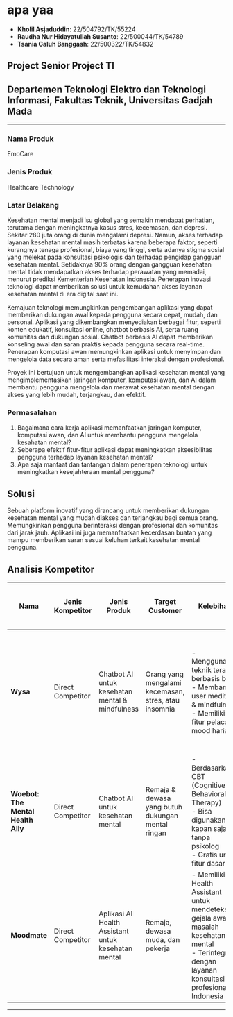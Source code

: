 # **apa yaa**
- **Kholil Asjaduddin**: 22/504792/TK/55224
- **Raudha Nur Hidayatullah Susanto**: 22/500044/TK/54789
- **Tsania Galuh Banggash**: 22/500322/TK/54832

## Project Senior Project TI
## Departemen Teknologi Elektro dan Teknologi Informasi, Fakultas Teknik, Universitas Gadjah Mada

---

### **Nama Produk**
EmoCare

### **Jenis Produk**
Healthcare Technology

### **Latar Belakang**
Kesehatan mental menjadi isu global yang semakin mendapat perhatian, terutama dengan meningkatnya kasus stres, kecemasan, dan depresi. Sekitar 280 juta orang di dunia mengalami depresi. Namun, akses terhadap layanan kesehatan mental masih terbatas karena beberapa faktor, seperti kurangnya tenaga profesional, biaya yang tinggi, serta adanya stigma sosial yang melekat pada konsultasi psikologis dan terhadap pengidap gangguan kesehatan mental. Setidaknya 90% orang dengan gangguan kesehatan mental tidak mendapatkan akses terhadap perawatan yang memadai, menurut prediksi Kementerian Kesehatan Indonesia. Penerapan inovasi teknologi dapat memberikan solusi untuk kemudahan akses layanan kesehatan mental di era digital saat ini. 

Kemajuan teknologi memungkinkan pengembangan aplikasi yang dapat memberikan dukungan awal kepada pengguna secara cepat, mudah, dan personal. Aplikasi yang dikembangkan menyediakan berbagai fitur, seperti konten edukatif, konsultasi online, chatbot berbasis AI, serta ruang komunitas dan dukungan sosial. Chatbot berbasis AI dapat memberikan konseling awal dan saran praktis kepada pengguna secara real-time. Penerapan komputasi awan memungkinkan aplikasi untuk menyimpan dan mengelola data secara aman serta mefasilitasi interaksi dengan profesional. 

Proyek ini bertujuan untuk mengembangkan aplikasi kesehatan mental yang mengimplementasikan jaringan komputer, komputasi awan, dan AI dalam membantu pengguna mengelola dan merawat kesehatan mental dengan akses yang lebih mudah, terjangkau, dan efektif.

### **Permasalahan**
1. Bagaimana cara kerja aplikasi memanfaatkan jaringan komputer, komputasi awan, dan AI untuk membantu pengguna mengelola kesahatan mental? 
2. Seberapa efektif fitur-fitur aplikasi dapat meningkatkan aksesibilitas pengguna terhadap layanan kesehatan mental? 
3. Apa saja manfaat dan tantangan dalam penerapan teknologi untuk meningkatkan kesejahteraan mental pengguna?

## **Solusi**
Sebuah platform inovatif yang dirancang untuk memberikan dukungan kesehatan mental yang mudah diakses dan terjangkau bagi semua orang. Memungkinkan pengguna berinteraksi dengan profesional dan komunitas dari jarak jauh.  Aplikasi ini juga memanfaatkan kecerdasan buatan yang mampu memberikan saran sesuai keluhan terkait kesehatan mental pengguna.

## **Analisis Kompetitor**
| Nama                          | Jenis Kompetitor  | Jenis Produk                                  | Target Customer                          | Kelebihan                                                                                 | Kekurangan                                                                       | Key Competitive Advantage & Unique Value                                  |
|-------------------------------|-------------------|-----------------------------------------------|------------------------------------------|-------------------------------------------------------------------------------------------|----------------------------------------------------------------------------------|-----------------------------------------------------------------------------|
| **Wysa**                      | Direct Competitor | Chatbot AI untuk kesehatan mental & mindfulness | Orang yang mengalami kecemasan, stres, atau insomnia | - Menggunakan teknik terapi berbasis bukti<br>- Membantu user meditasi & mindfulness<br>- Memiliki fitur pelacak mood harian  | - Beberapa fitur hanya tersedia di premium<br>- Tidak memiliki banyak variasi topik percakapan<br>- Kurang personal dibanding bicara dengan manusia | Kombinasi antara chatbot kesehatan mental dan teknik mindfulness yang membuatnya lebih holistik     |
| **Woebot: The Mental Health Ally** | Direct Competitor | Chatbot AI untuk kesehatan mental            | Remaja & dewasa yang butuh dukungan mental ringan | - Berdasarkan CBT (Cognitive Behavioral Therapy)<br>- Bisa digunakan kapan saja tanpa psikolog<br>- Gratis untuk fitur dasar  | - Terbatas hanya berbasis teks<br>- Tidak bisa menggantikan terapi profesional<br>- Beberapa fitur hanya tersedia ketika premium | Mudah digunakan tanpa biaya besar                                          |
| **Moodmate**                  | Direct Competitor | Aplikasi AI Health Assistant untuk kesehatan mental | Remaja, dewasa muda, dan pekerja         | - Memiliki AI Health Assistant untuk mendeteksi gejala awal masalah kesehatan mental<br>- Terintegrasi dengan layanan konsultasi profesional di Indonesia | - Masih dalam tahap pengembangan dan belum terlalu populer<br>- Tidak semua fitur tersedia secara gratis<br>- Kurang fleksibel dibandingkan chatbot yang lain | Solusi kesehatan mental berbasis AI yang terintegrasi dengan tenaga profesional di Indonesia    |

---
